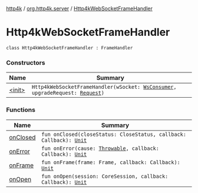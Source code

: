 [http4k](../../index.md) / [org.http4k.server](../index.md) / [Http4kWebSocketFrameHandler](./index.md)

# Http4kWebSocketFrameHandler

`class Http4kWebSocketFrameHandler : FrameHandler`

### Constructors

| Name | Summary |
|---|---|
| [&lt;init&gt;](-init-.md) | `Http4kWebSocketFrameHandler(wSocket: `[`WsConsumer`](../../org.http4k.websocket/-ws-consumer.md)`, upgradeRequest: `[`Request`](../../org.http4k.core/-request/index.md)`)` |

### Functions

| Name | Summary |
|---|---|
| [onClosed](on-closed.md) | `fun onClosed(closeStatus: CloseStatus, callback: Callback): `[`Unit`](https://kotlinlang.org/api/latest/jvm/stdlib/kotlin/-unit/index.html) |
| [onError](on-error.md) | `fun onError(cause: `[`Throwable`](https://kotlinlang.org/api/latest/jvm/stdlib/kotlin/-throwable/index.html)`, callback: Callback): `[`Unit`](https://kotlinlang.org/api/latest/jvm/stdlib/kotlin/-unit/index.html) |
| [onFrame](on-frame.md) | `fun onFrame(frame: Frame, callback: Callback): `[`Unit`](https://kotlinlang.org/api/latest/jvm/stdlib/kotlin/-unit/index.html) |
| [onOpen](on-open.md) | `fun onOpen(session: CoreSession, callback: Callback): `[`Unit`](https://kotlinlang.org/api/latest/jvm/stdlib/kotlin/-unit/index.html) |
